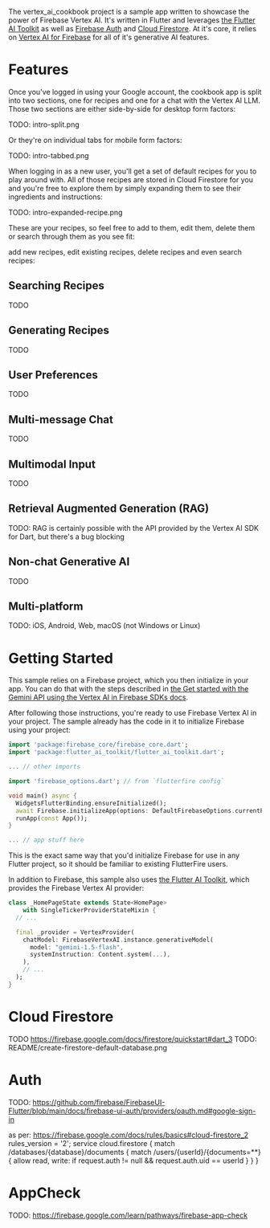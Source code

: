 The vertex_ai_cookbook project is a sample app written to showcase the power of Firebase Vertex AI. It's written in Flutter and leverages [the Flutter AI Toolkit](https://pub.dev/packages/flutter_ai_toolkit) as well as [Firebase Auth](https://pub.dev/packages/firebase_auth) and [Cloud Firestore](https://pub.dev/packages/cloud_firestore). At it's core, it relies on [Vertex AI for Firebase](https://pub.dev/packages/firebase_vertexai) for all of it's generative AI features.

# Features
Once you've logged in using your Google account, the cookbook app is split into two sections, one for recipes and one for a chat with the Vertex AI LLM. Those two sections are either side-by-side for desktop form factors:

TODO: intro-split.png

Or they're on individual tabs for mobile form factors:

TODO: intro-tabbed.png

When logging in as a new user, you'll get a set of default recipes for you to play around with. All of those recipes are stored in Cloud Firestore for you and you're free to explore them by simply expanding them to see their ingredients and instructions:

TODO: intro-expanded-recipe.png

These are your recipes, so feel free to add to them, edit them, delete them or search through them as you see fit:



add new recipes, edit existing recipes, delete recipes and even search recipes:

## Searching Recipes

TODO

## Generating Recipes

TODO

## User Preferences
TODO

## Multi-message Chat
TODO

## Multimodal Input
TODO

## Retrieval Augmented Generation (RAG)
TODO: RAG is certainly possible with the API provided by the Vertex AI SDK for Dart, but there's a bug blocking

## Non-chat Generative AI
TODO

## Multi-platform
TODO: iOS, Android, Web, macOS (not Windows or Linux)

# Getting Started

This sample relies on a Firebase project, which you then initialize in your app. You can do that with the steps described in [the Get started with the Gemini API using the Vertex AI in Firebase SDKs docs](https://firebase.google.com/docs/vertex-ai/get-started?platform=flutter).

After following those instructions, you're ready to use Firebase Vertex AI in your project. The sample already has the code in it to  initialize Firebase using your project:

```dart
import 'package:firebase_core/firebase_core.dart';
import 'package:flutter_ai_toolkit/flutter_ai_toolkit.dart';

... // other imports

import 'firebase_options.dart'; // from `flutterfire config`

void main() async {
  WidgetsFlutterBinding.ensureInitialized();
  await Firebase.initializeApp(options: DefaultFirebaseOptions.currentPlatform);
  runApp(const App());
}

... // app stuff here
```

This is the exact same way that you'd initialize Firebase for use in any Flutter project, so it should be familiar to existing FlutterFire users.

In addition to Firebase, this sample also uses [the Flutter AI Toolkit](https://github.com/csells/flutter_ai_toolkit), which provides the Firebase Vertex AI provider:

```dart
class _HomePageState extends State<HomePage>
    with SingleTickerProviderStateMixin {
  // ...

  final _provider = VertexProvider(
    chatModel: FirebaseVertexAI.instance.generativeModel(
      model: "gemini-1.5-flash",
      systemInstruction: Content.system(...),
    ),
    // ...
  );
}
```
# Cloud Firestore
TODO
https://firebase.google.com/docs/firestore/quickstart#dart_3
TODO: README/create-firestore-default-database.png

# Auth
TODO: https://github.com/firebase/FirebaseUI-Flutter/blob/main/docs/firebase-ui-auth/providers/oauth.md#google-sign-in

as per: https://firebase.google.com/docs/rules/basics#cloud-firestore_2
rules_version = '2';
service cloud.firestore {
  match /databases/{database}/documents {
    match /users/{userId}/{documents=**} {
      allow read, write: if request.auth != null && request.auth.uid == userId
    }
  }
}


# AppCheck
TODO: https://firebase.google.com/learn/pathways/firebase-app-check

